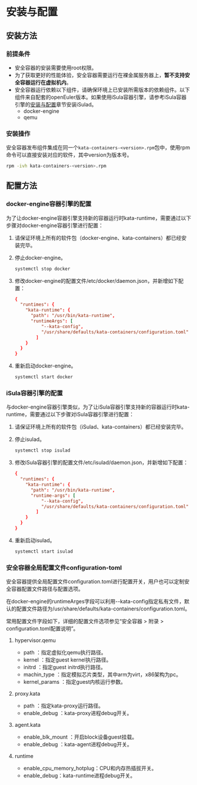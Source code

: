 # 安装与配置

## 安装方法

### 前提条件

- 安全容器的安装需要使用root权限。
- 为了获取更好的性能体验，安全容器需要运行在裸金属服务器上，**暂不支持安全容器运行在虚拟机内**。
- 安全容器运行依赖以下组件，请确保环境上已安装所需版本的依赖组件。以下组件来自配套的openEuler版本。如果使用iSula容器引擎，请参考iSula容器引擎的[安装与配置](../../container_engine/isula_container_engine/installation_configuration.md)章节安装iSulad。
    - docker-engine
    - qemu

### 安装操作

安全容器发布组件集成在同一个`kata-containers-<version>.rpm`包中，使用rpm命令可以直接安装对应的软件，其中version为版本号。

```bash
rpm -ivh kata-containers-<version>.rpm
```

## 配置方法

### docker-engine容器引擎的配置

为了让docker-engine容器引擎支持新的容器运行时kata-runtime，需要通过以下步骤对docker-engine容器引擎进行配置：

1. 请保证环境上所有的软件包（docker-engine、kata-containers）都已经安装完毕。
2. 停止docker-engine。

    ```bash
    systemctl stop docker
    ```

3. 修改docker-engine的配置文件/etc/docker/daemon.json，并新增如下配置：

    ```conf
    {
      "runtimes": {
        "kata-runtime": {
          "path": "/usr/bin/kata-runtime",
          "runtimeArgs": [
              "--kata-config",
              "/usr/share/defaults/kata-containers/configuration.toml"
            ]
        }
      }
    }
    ```

4. 重新启动docker-engine。

    ```bash
    systemctl start docker
    ```

### iSula容器引擎的配置

与docker-engine容器引擎类似，为了让iSula容器引擎支持新的容器运行时kata-runtime，需要通过以下步骤对iSula容器引擎进行配置：

1. 请保证环境上所有的软件包（iSulad、kata-containers）都已经安装完毕。
2. 停止isulad。

    ```bash
    systemctl stop isulad
    ```

3. 修改iSula容器引擎的配置文件/etc/isulad/daemon.json，并新增如下配置：

    ```conf
    {
      "runtimes": {
        "kata-runtime": {
          "path": "/usr/bin/kata-runtime",
          "runtime-args": [
              "--kata-config",
              "/usr/share/defaults/kata-containers/configuration.toml"
            ]
        }
      }
    }
    ```

4. 重新启动isulad。

    ```bash
    systemctl start isulad
    ```

### 安全容器全局配置文件configuration-toml

安全容器提供全局配置文件configuration.toml进行配置开关，用户也可以定制安全容器配置文件路径与配置选项。

在docker-engine的runtimeArges字段可以利用--kata-config指定私有文件，默认的配置文件路径为/usr/share/defaults/kata-containers/configuration.toml。

常用配置文件字段如下，详细的配置文件选项参见“安全容器 > 附录 > configuration.toml配置说明”。

1. hypervisor.qemu
    - path ：指定虚拟化qemu执行路径。
    - kernel ：指定guest kernel执行路径。
    - initrd ：指定guest initrd执行路径。
    - machin\_type ：指定模拟芯片类型，其中arm为virt，x86架构为pc。
    - kernel\_params ：指定guest内核运行参数。

2. proxy.kata
    - path ：指定kata-proxy运行路径。
    - enable\_debug ：kata-proxy进程debug开关。

3. agent.kata
    - enable\_blk\_mount ：开启block设备guest挂载。
    - enable\_debug ：kata-agent进程debug开关。

4. runtime
    - enable\_cpu\_memory\_hotplug：CPU和内存热插拔开关。
    - enable\_debug：kata-runtime进程debug开关。
